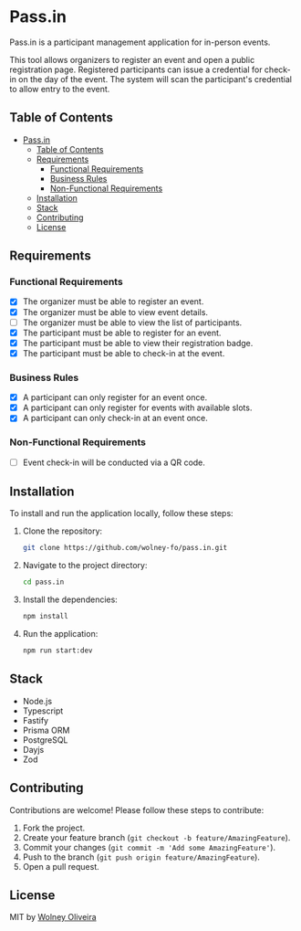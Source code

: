 # Pass.in

Pass.in is a participant management application for in-person events.

This tool allows organizers to register an event and open a public registration page. Registered participants can issue a credential for check-in on the day of the event. The system will scan the participant's credential to allow entry to the event.

## Table of Contents

- [Pass.in](#passin)
  - [Table of Contents](#table-of-contents)
  - [Requirements](#requirements)
    - [Functional Requirements](#functional-requirements)
    - [Business Rules](#business-rules)
    - [Non-Functional Requirements](#non-functional-requirements)
  - [Installation](#installation)
  - [Stack](#stack)
  - [Contributing](#contributing)
  - [License](#license)

## Requirements

### Functional Requirements

- [x] The organizer must be able to register an event.
- [x] The organizer must be able to view event details.
- [ ] The organizer must be able to view the list of participants.
- [x] The participant must be able to register for an event.
- [x] The participant must be able to view their registration badge.
- [x] The participant must be able to check-in at the event.

### Business Rules

- [x] A participant can only register for an event once.
- [x] A participant can only register for events with available slots.
- [x] A participant can only check-in at an event once.

### Non-Functional Requirements

- [ ] Event check-in will be conducted via a QR code.

## Installation

To install and run the application locally, follow these steps:

1. Clone the repository:
   ```sh
   git clone https://github.com/wolney-fo/pass.in.git
   ```
2. Navigate to the project directory:
   ```sh
   cd pass.in
   ```
3. Install the dependencies:
   ```sh
   npm install
   ```
4. Run the application:
   ```sh
   npm run start:dev
   ```

## Stack

- Node.js
- Typescript
- Fastify
- Prisma ORM
- PostgreSQL
- Dayjs
- Zod

## Contributing

Contributions are welcome! Please follow these steps to contribute:

1. Fork the project.
2. Create your feature branch (`git checkout -b feature/AmazingFeature`).
3. Commit your changes (`git commit -m 'Add some AmazingFeature'`).
4. Push to the branch (`git push origin feature/AmazingFeature`).
5. Open a pull request.

## License

MIT by [Wolney Oliveira](https://github.com/wolney-fo)
